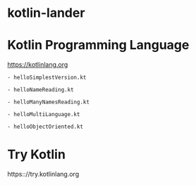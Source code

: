 # kotlin-lander

# Kotlin Programming Language
https://kotlinlang.org


    - helloSimplestVersion.kt

    - helloNameReading.kt

    - helloManyNamesReading.kt

    - helloMultiLanguage.kt

    - helloObjectOriented.kt


# Try Kotlin
https:://try.kotlinlang.org

